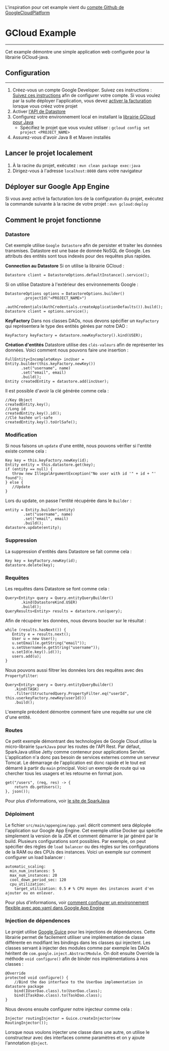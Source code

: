 L'inspiration pour cet example vient du [compte Github de GoogleCloudPlatform](https://github.com/GoogleCloudPlatform/java-docs-samples/tree/master/managed_vms/sparkjava)
# GCloud Example
---
Cet example démontre une simple application web configurée pour la librairie GCloud-java.

## Configuration
---

1. Créez-vous un compte Google Developer. Suivez ces instructions : [Suivez ces instructions](https://cloud.google.com/docs/authentication#preparation) afin de configurer votre compte. Si vous voulez par la suite déployer l'application, vous devez [activer la facturation](https://support.google.com/cloud/?rd=2#topic=6288636) lorsque vous créez votre projet
2. Activer [l'API de Datastore](https://console.cloud.google.com/apis/api/datastore.googleapis.com/overview?) 
3. Configurez votre environnement local en installant la [librairie GCloud pour Java](https://cloud.google.com/sdk/)
    *  Spécifiez le projet que vous voulez utiliser : `gcloud config set project <PROJECT_NAME>`
4. Assurez-vous d'avoir Java 8 et Maven installés

## Lancer le projet localement
1. À la racine du projet, exécutez : `mvn clean package exec:java`
2. Dirigez-vous à l'adresse `localhost:8080` dans votre navigateur

## Déployer sur Google App Engine
Si vous avez activé la facturation lors de la configuration du projet, exécutez la commande suivante à la racine de votre projet : `mvn gcloud:deploy`

## Comment le projet fonctionne
### Datastore
Cet exemple utilise `Google Datastore` afin de persister et traiter les données transmises. Datastore est une base de donnée NoSQL de Google. Les attributs des entités sont tous indexés pour des requêtes plus rapides.

**Connection au Datastore**
Si on utilise la librairie GCloud : 
```
Datastore client = DatastoreOptions.defaultInstance().service();
```
Si on utilise Datastore à l'extérieur des environnements Google :
```
DatastoreOptions options = DatastoreOptions.builder()
        .projectId("<PROJECT_NAME>")
        .authCredentials(AuthCredentials.createApplicationDefaults()).build();
Datastore client = options.service();
```

**KeyFactory**
Dans nos classes DAOs, nous devons spécifier un `KeyFactory` qui représentera le type des entités gérées par notre DAO : 
```
KeyFactory keyFactory = datastore.newKeyFactory().kind(USER);
```

**Création d'entités**
Datastore utilise des `clés-valeurs` afin de représenter les données. Voici comment nous pouvons faire une insertion :
```
FullEntity<IncompleteKey> incUser = Entity.builder(this.keyFactory.newKey())
       .set("username", name)
       .set("email", email)
       .build();
Entity createdEntity = datastore.add(incUser);
```
Il est possible d'avoir la clé générée comme cela : 
```
//Key Object
createdEntity.key();
//Long id
createdEntity.key().id();
//Clé hashée url-safe
createdEntity.key().toUrlSafe();
```

### Modification
Si nous faisons un `update` d'une entité, nous pouvons vérifier si l'entité existe comme cela :
```
Key key = this.keyFactory.newKey(id);
Entity entity = this.datastore.get(key);
if (entity == null) {
   throw new IllegalArgumentException("No user with id '" + id + "' found");
} else {
   //Update
}
```
Lors du update, on passe l'entité récupérée dans le `Builder` :
```
entity = Entity.builder(entity)
        .set("username", name)
        .set("email", email)
        .build();
datastore.update(entity);
```

### Suppression
La suppression d'entités dans Datastore se fait comme cela : 
```
Key key = keyFactory.newKey(id);
datastore.delete(key);
```

### Requêtes
Les requêtes dans Datastore se font comme cela :
```
Query<Entity> query = Query.entityQueryBuilder()
       .kind(DatastoreKind.USER)
       .build();
QueryResults<Entity> results = datastore.run(query);
```
Afin de récupérer les données, nous devons boucler sur le résultat : 
```
while (results.hasNext()) {
   Entity e = results.next();
   User u = new User();
   u.setEmail(e.getString("email"));
   u.setUsername(e.getString("username"));
   u.setId(e.key().id());
   users.add(u);
}
```

Nous pouvons aussi filtrer les données lors des requêtes avec des `PropertyFilter`:
```
Query<Entity> query = Query.entityQueryBuilder()
    .kind(TASK)
    .filter(StructuredQuery.PropertyFilter.eq("userId", this.userkeyFactory.newKey(userId)))
    .build();
```
L'exemple précédent démontre comment faire une requête sur une clé d'une entité.

### Routes
Ce petit exemple démontrant des technologies de Google Cloud utilise la micro-librairie `SparkJava` pour les routes de l'API Rest. Par défaut, SparkJava utilise Jetty comme conteneur pour applications Servlet. L'application n'a donc pas besoin de services externes comme un serveur Tomcat. Le démarrage de l'application est donc rapide et le tout est démarré à partir du `main` principal.
Voici un exemple de route qui va chercher tous les usagers et les retourne en format json.
```
get("/users", (req, res) -> {
    return db.getUsers();
}, json());
```
Pour plus d'informations, voir [le site de SparkJava](https://sparkjava.com)
### Déploiment
Le fichier `src/main/appengine/app.yaml` décrit comment sera déployée l'application sur Google App Engine. Cet exemple utilise Docker qui spécifie simplement la version de la JDK et comment démarrer le jar généré par le build. Plusieurs configurations sont possibles. Par exemple, on peut spécifier des règles de `load balancer` ou des règles sur les configurations de la RAM ou des CPUs des instances.
Voici un exemple sur comment configurer un load balancer :
```
automatic_scaling:
  min_num_instances: 5
  max_num_instances: 20
  cool_down_period_sec: 120
  cpu_utilization:
    target_utilization: 0.5 # % CPU moyen des instances avant d'en ajouter ou en enlever.
```
Pour plus d'informations, voir [comment configurer un environnement flexible avec app.yaml dans Google App Engine](https://cloud.google.com/appengine/docs/flexible/java/configuring-your-app-with-app-yaml)

### Injection de dépendences
Le projet utilise [Google Guice](https://github.com/google/guice) pour les injections de dépendances. Cette librairie permet de facilement utiliser une implémentation de classe différente en modifiant les bindings dans les classes qui injectent. Les classes servant à injecter des modules comme par exemple les DAOs héritent de `com.google.inject.AbstractModule`. On doit ensuite Override la méthode `void configure()` afin de binder nos implémentations à nos classes :
```
@Override
protected void configure() {
    //Bind the dao interface to the UserDao implementation in datastore package
    bind(IUserDao.class).to(UserDao.class);
    bind(ITaskDao.class).to(TaskDao.class);
}
```
Nous devons ensuite configurer notre injecteur comme cela :
```
Injector routingInjector = Guice.createInjector(new RoutingInjector());
```
Lorsque nous voulons injecter une classe dans une autre, on utilise le constructeur avec des interfaces comme paramètres et on y ajoute l'annotation `@Inject`.

